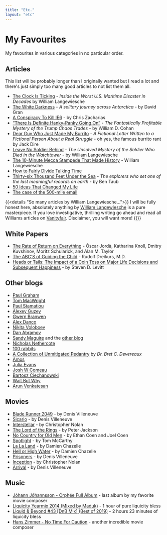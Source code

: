 ```yaml
---
title: "Etc."
layout: "etc"
---
```


# My Favourites

My favourites in various categories in no particular order.

## Articles

This list will be probably longer than I originally wanted but I read a lot and there's just simply too many
good articles to not list them all.

- [The Clock Is Ticking](https://www.vanityfair.com/news/2018/04/inside-el-faro-the-worst-us-maritime-disaster-in-decades) _- Inside the Worst U.S. Maritime Disaster in Decades_ by William Langewiesche
- [The White Darkness](https://www.newyorker.com/magazine/2018/02/12/the-white-darkness) _- A solitary journey across Antarctica_ - by David Gran
- [A Conspiracy To Kill IE6](https://blog.chriszacharias.com/a-conspiracy-to-kill-ie6) - by Chris Zacharias
- [“There Is Definite Hanky-Panky Going On”](https://www.vanityfair.com/news/2019/10/the-mystery-of-the-trump-chaos-trades) _- The Fantastically Profitable Mystery of the Trump Chaos Trades_ - by William D. Cohan
- [Dear Guy Who Just Made My Burrito](https://medium.com/@jackdire/dear-guy-who-just-made-my-burrito-fd08c0babb57) _- A Fictional Letter Written to a Fictional Person About a Real Struggle_ - oh yes, the famous burrito rant by Jack Dire
- [Leave No Soldier Behind](https://www.vanityfair.com/news/2019/01/the-unsolved-mystery-of-the-soldier-who-died-in-the-watchtower) _- The Unsolved Mystery of the Soldier Who Died in the Watchtower_ - by William Langewiesche
- [The 10-Minute Mecca Stampede That Made History](https://www.vanityfair.com/news/2018/01/the-mecca-stampede-that-made-history-hajj) - William Langewiesche
- [How to Fairly Divide Talking Time](https://mason.gmu.edu/~rhanson/equatalk.html)
- [Thirty-six Thousand Feet Under the Sea](https://www.newyorker.com/magazine/2020/05/18/thirty-six-thousand-feet-under-the-sea) _-  The explorers who set one of the last meaningful records on earth_ - by Ben Taub
- [50 Ideas That Changed My Life](https://www.perell.com/blog/50-ideas-that-changed-my-life)
- [The case of the 500-mile email](https://www.ibiblio.org/harris/500milemail.html)

{{<details "So many articles by William Langewiesche...">}}
I will be fully honest here, absolutely anything by
[William Langewiesche](https://en.wikipedia.org/wiki/William_Langewiesche) is a pure masterpiece.
If you love investigative, thrilling writing go ahead and read all Williams articles on
[Vanityfair](https://www.vanityfair.com/contributor/william-langewiesche). Disclaimer, you will want more!
{{</details>}}

## White Papers

- [The Rate of Return on Everything](https://economics.harvard.edu/files/economics/files/ms28533.pdf) - Òscar Jordà, Katharina Knoll, Dmitry Kuvshinov, Moritz Schularick, and Alan M. Taylor
- [The ABC’S of Guiding the Child](http://web.archive.org/web/20110725071610/http://www.carterandevans.com:80/portal/images/pdf/article70.pdf) - Rudolf Dreikurs, M.D.
- [Heads or Tails: The Impact of a Coin Toss on Major Life Decisions and Subsequent Happiness](https://www.nber.org/papers/w22487.pdf) - by Steven D. Levitt

## Other blogs

- [Paul Graham](http://paulgraham.com/articles.html)
- [Tom MacWright](https://macwright.com/)
- [Paul Stamatiou](https://paulstamatiou.com/)
- [Alexey Guzey](https://guzey.com/)
- [Gwern Branwen](https://www.gwern.net/index)
- [Alex Danco](https://alexdanco.com/)
- [Nikita Voloboev](https://nikitavoloboev.xyz/)
- [Dan Abramov](https://overreacted.io)
- [Sandy Maguire](https://reasonablypolymorphic.com/blog/archives/) and the [other blog](https://sandymaguire.me/blog/archives/)
- [Nicholas Nethercote](https://nnethercote.github.io)
- [100 rabbits](https://100r.co/site/home.html)
- [A Collection of Unmitigated Pedantry](https://acoup.blog) by _Dr. Bret C. Devereaux_
- [Amos](https://fasterthanli.me)
- [Julia Evans](https://jvns.ca)
- [Josh W Comeau](https://www.joshwcomeau.com)
- [Bartosz Ciechanowski](https://ciechanow.ski/archives/)
- [Wait But Why](https://waitbutwhy.com)
- [Arun Venkatesan](https://www.arun.is)

## Movies

- [Blade Runner 2049](https://www.imdb.com/title/tt1856101/) - by Denis Villeneuve
- [Sicario](https://www.imdb.com/title/tt3397884/) - by Denis Villeneuve
- [Interstellar](https://www.imdb.com/title/tt0816692/) - by Christopher Nolan
- [The Lord of the Rings](https://www.imdb.com/title/tt0120737/) - by Peter Jackson
- [No Country for Old Men](https://www.imdb.com/title/tt0477348/) - by Ethan Coen and Joel Coen
- [Spotlight](https://www.imdb.com/title/tt1895587/) - by Tom McCarthy
- [La La Land](https://www.imdb.com/title/tt3783958/) - by Damien Chazelle
- [Hell or High Water](https://www.imdb.com/title/tt2582782/) - by Damien Chazelle
- [Prisoners](https://www.imdb.com/title/tt1392214/) - by Denis Villeneuve
- [Inception](https://www.imdb.com/title/tt1375666/) - by Christopher Nolan
- [Arrival](https://www.imdb.com/title/tt2543164/) - by Denis Villeneuve

## Music

- [Jóhann Jóhannsson - Orphée Full Album](https://www.youtube.com/watch?v=AlftMNmDH00&list=PLgBvud2-uXRNyiYMgq8YO2hmlBmiE5w7J) - last album by my favorite movie composer
- [Liquicity Yearmix 2014 (Mixed by Maduk)](https://www.youtube.com/watch?v=MKHmwmEGFqI) - 1 hour of pure liquicity bless
- [Liquid & Beyond #43 \[DnB Mix\] (Best of 2019)](https://www.youtube.com/watch?v=hffu2JNcYV0) - 2 hours 23 minutes of liquicity bless
- [Hans Zimmer - No Time For Caution](https://www.youtube.com/watch?v=m3zvVGJrTP8) - another incredible movie composer

